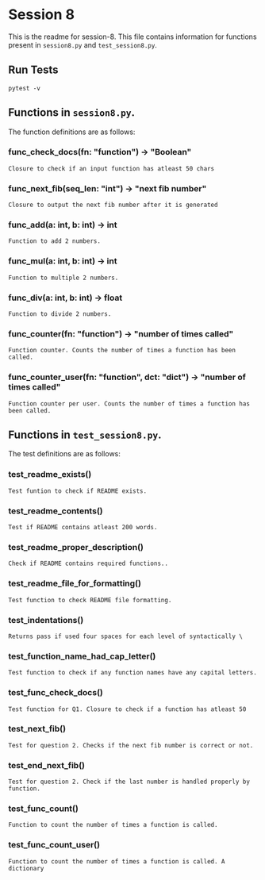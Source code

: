 # Session 8

This is the readme for session-8.
This file contains information for functions present in `session8.py` and `test_session8.py`.

## Run Tests 

```
pytest -v
```


## Functions in `session8.py`.


 The function definitions are as follows: 

### func_check_docs(fn: "function") -> "Boolean"


    Closure to check if an input function has atleast 50 chars

### func_next_fib(seq_len: "int") -> "next fib number"


    Closure to output the next fib number after it is generated

### func_add(a: int, b: int) -> int


    Function to add 2 numbers.

### func_mul(a: int, b: int) -> int


    Function to multiple 2 numbers.

### func_div(a: int, b: int) -> float


    Function to divide 2 numbers.

### func_counter(fn: "function") -> "number of times called"


    Function counter. Counts the number of times a function has been called. 

### func_counter_user(fn: "function", dct: "dict") -> "number of times called"


    Function counter per user. Counts the number of times a function has been called. 


## Functions in `test_session8.py`.


The test definitions are as follows: 

### test_readme_exists()


    Test funtion to check if README exists.                                                                                                                                  

### test_readme_contents()


    Test if README contains atleast 200 words.                                                                                                                               

### test_readme_proper_description()


    Check if README contains required functions..

### test_readme_file_for_formatting()


    Test function to check README file formatting.

### test_indentations()


    Returns pass if used four spaces for each level of syntactically \

### test_function_name_had_cap_letter()


    Test function to check if any function names have any capital letters.

### test_func_check_docs()


    Test function for Q1. Closure to check if a function has atleast 50 

### test_next_fib()


    Test for question 2. Checks if the next fib number is correct or not.

### test_end_next_fib()


    Test for question 2. Check if the last number is handled properly by function.

### test_func_count()


    Function to count the number of times a function is called.

### test_func_count_user()


    Function to count the number of times a function is called. A dictionary 

